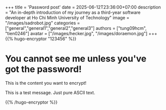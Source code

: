 +++
title = 'Password post'
date = 2025-06-12T23:36:00+07:00
description = "An in-depth introduction of my journey as a third-year software developer at Ho Chi Minh University of Technology"
image = "/images/sadrobot.jpg"
categories = ["general","general1","general2","general3"]
authors = ["tung09hcm", "tien0246"]
avatar = ["/images/hecker.jpg", "/images/doraemon.jpg"]
+++
{{% hugo-encryptor "123456" %}}

# You cannot see me unless you've got the password!

This is the content you want to encrypt!

This is a test message. Just pure ASCII text.

{{% /hugo-encryptor %}}